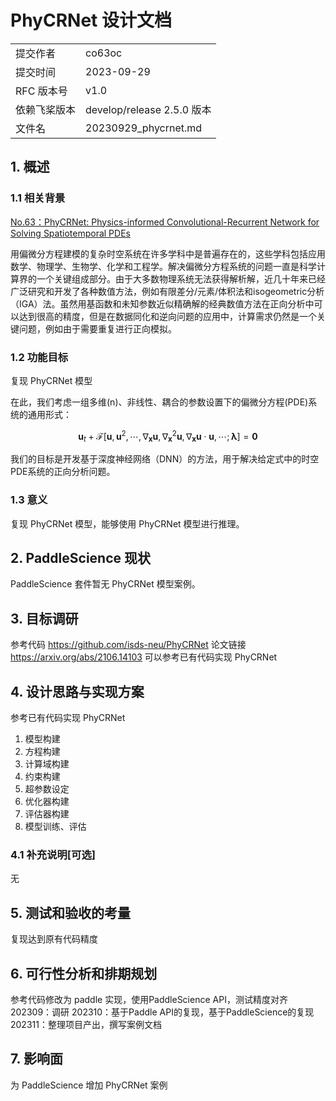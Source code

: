 # PhyCRNet 设计文档

|              |                    |
| ------------ | -----------------  |
| 提交作者      |      co63oc              |
| 提交时间      |       2023-09-29   |
| RFC 版本号    | v1.0               |
| 依赖飞桨版本  | develop/release 2.5.0 版本        |
| 文件名        | 20230929_phycrnet.md             |

## 1. 概述

### 1.1 相关背景

[No.63：PhyCRNet: Physics-informed Convolutional-Recurrent Network for Solving Spatiotemporal PDEs](https://github.com/PaddlePaddle/community/blob/master/hackathon/hackathon_5th/%E3%80%90PaddlePaddle%20Hackathon%205th%E3%80%91%E5%BC%80%E6%BA%90%E8%B4%A1%E7%8C%AE%E4%B8%AA%E4%BA%BA%E6%8C%91%E6%88%98%E8%B5%9B%E7%A7%91%E5%AD%A6%E8%AE%A1%E7%AE%97%E4%BB%BB%E5%8A%A1%E5%90%88%E9%9B%86.md#no63phycrnet-physics-informed-convolutional-recurrent-network-for-solving-spatiotemporal-pdes)

用偏微分方程建模的复杂时空系统在许多学科中是普遍存在的，这些学科包括应用数学、物理学、生物学、化学和工程学。解决偏微分方程系统的问题一直是科学计算界的一个关键组成部分。由于大多数物理系统无法获得解析解，近几十年来已经广泛研究和开发了各种数值方法，例如有限差分/元素/体积法和isogeometric分析（IGA）法。虽然用基函数和未知参数近似精确解的经典数值方法在正向分析中可以达到很高的精度，但是在数据同化和逆向问题的应用中，计算需求仍然是一个关键问题，例如由于需要重复进行正向模拟。

### 1.2 功能目标

复现 PhyCRNet 模型

在此，我们考虑一组多维(n)、非线性、耦合的参数设置下的偏微分方程(PDE)系统的通用形式：

$$
\mathbf{u}_t+\mathcal{F}\left[\mathbf{u}, \mathbf{u}^2, \cdots, \nabla_{\mathbf{x}} \mathbf{u}, \nabla_{\mathbf{x}}^2 \mathbf{u}, \nabla_{\mathbf{x}} \mathbf{u} \cdot \mathbf{u}, \cdots ; \boldsymbol{\lambda}\right]=\mathbf{0}
$$

我们的目标是开发基于深度神经网络（DNN）的方法，用于解决给定式中的时空PDE系统的正向分析问题。

### 1.3 意义

复现 PhyCRNet 模型，能够使用 PhyCRNet 模型进行推理。

## 2. PaddleScience 现状

PaddleScience 套件暂无 PhyCRNet 模型案例。

## 3. 目标调研

参考代码 https://github.com/isds-neu/PhyCRNet
论文链接 https://arxiv.org/abs/2106.14103
可以参考已有代码实现 PhyCRNet

## 4. 设计思路与实现方案

参考已有代码实现 PhyCRNet
1. 模型构建
2. 方程构建
3. 计算域构建
4. 约束构建
5. 超参数设定
6. 优化器构建
7. 评估器构建
8. 模型训练、评估

### 4.1 补充说明[可选]

无

## 5. 测试和验收的考量

复现达到原有代码精度

## 6. 可行性分析和排期规划

参考代码修改为 paddle 实现，使用PaddleScience API，测试精度对齐
202309：调研
202310：基于Paddle API的复现，基于PaddleScience的复现
202311：整理项目产出，撰写案例文档

## 7. 影响面

为 PaddleScience 增加 PhyCRNet 案例
